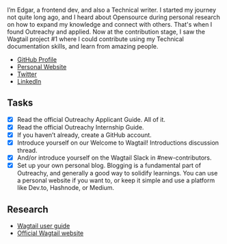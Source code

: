 I’m Edgar, a frontend dev, and also a Technical writer. I started my journey not quite long ago, and I heard about Opensource during personal research on how to expand my knowledge and connect with others. That's when I found Outreachy and applied. Now at the contribution stage, I saw the Wagtail project #1 where I could contribute using my Technical documentation skills, and learn from amazing people.

- [GitHub Profile](https://github.com/Otakuwind)
- [Personal Website](https://0xwind.hashnode.dev)
- [Twitter](https://twitter.com/0x_wind)
- [LinkedIn](https://www.linkedin.com/in/edgar-nwajei-5822631b7)


## Tasks
- [x] Read the official Outreachy Applicant Guide. All of it.
- [x] Read the official Outreachy Internship Guide.
- [x] If you haven’t already, create a GitHub account.
- [x] Introduce yourself on our Welcome to Wagtail! Introductions discussion thread.
- [x] And/or introduce yourself on the Wagtail Slack in #new-contributors.
- [x] Set up your own personal blog. Blogging is a fundamental part of Outreachy, and generally a good way to solidify learnings. You can use a personal website if you want to, or keep it simple and use a platform like Dev.to, Hashnode, or Medium.

## Research
- [Wagtail user guide](https://guide.wagtail.org/en-latest/)
- [Official Wagtail website](https://wagtail.org/)
